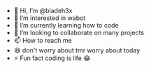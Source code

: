 - 👋 Hi, I’m @bladeh3x
- 👀 I’m interested in wabot
- 🌱 I’m currently learning how to code 
- 💞️ I’m looking to collaborate on many projects 
- 📫 How to reach me 
- 😄 don't worry about tmr worry about today 
- ⚡ Fun fact coding is life 😂 

<!---
bladeh3x/bladeh3x is a ✨ special ✨ repository because its `README.md` (this file) appears on your GitHub profile.
You can click the Preview link to take a look at your changes.
--->
